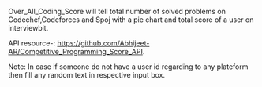 
Over_All_Coding_Score will tell total number of solved problems on Codechef,Codeforces and Spoj with a pie chart and total score of a user on interviewbit.

API resource-: https://github.com/Abhijeet-AR/Competitive_Programming_Score_API.

Note: In case if someone do not have a user id regarding to any plateform then fill any random text in respective input box.
